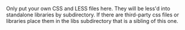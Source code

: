 Only put your own CSS and LESS files here. They will be less'd into standalone libraries by subdirectory.
If there are third-party css files or libraries place them in the libs
subdirectory that is a sibling of this one.